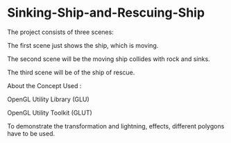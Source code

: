 # Sinking-Ship-and-Rescuing-Ship

The project consists of three scenes:

The first scene just shows the ship, which is moving.

The second scene will be the moving ship collides with rock and sinks.

The third scene will be of the ship of rescue.



About  the Concept Used :

OpenGL Utility Library (GLU) 

OpenGL Utility Toolkit (GLUT)

To demonstrate the transformation and lightning, effects, different polygons have to be used.
